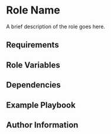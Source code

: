 Role Name
=========

A brief description of the role goes here.

Requirements
------------



Role Variables
--------------



Dependencies
------------



Example Playbook
----------------




Author Information
------------------
